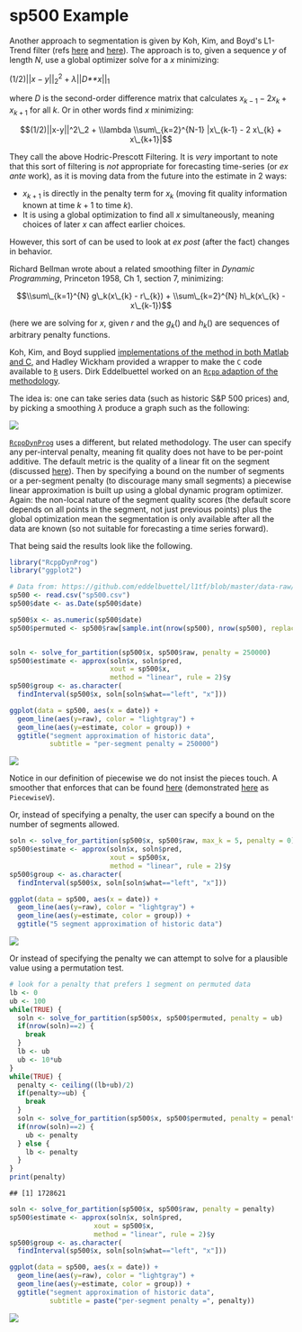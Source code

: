 sp500 Example
================

Another approach to segmentation is given by Koh, Kim, and Boyd's L1-Trend filter (refs [here](http://web.stanford.edu/~boyd/l1_tf/) and [here](http://web.stanford.edu/~boyd/papers/l1_trend_filter.html)). The approach is to, given a sequence *y* of length *N*, use a global optimizer solve for a *x* minimizing:

(1/2)||*x* − *y*||<sub>2</sub><sup>2</sup> + *λ*||*D**x*||<sub>1</sub>

where *D* is the second-order difference matrix that calculates *x*<sub>*k* − 1</sub> − 2*x*<sub>*k*</sub> + *x*<sub>*k* + 1</sub> for all *k*. Or in other words find *x* minimizing:

$$(1/2)||x-y||^2\_2 + \\lambda \\sum\_{k=2}^{N-1} |x\_{k-1} - 2 x\_{k} + x\_{k+1}|$$

They call the above Hodric-Prescott Filtering. It is *very* important to note that this sort of filtering is *not* appropriate for forecasting time-series (or *ex ante* work), as it is moving data from the future into the estimate in 2 ways:

-   *x*<sub>*k* + 1</sub> is directly in the penalty term for *x*<sub>*k*</sub> (moving fit quality information known at time *k* + 1 to time *k*).
-   It is using a global optimization to find all *x* simultaneously, meaning choices of later *x* can affect earlier choices.

However, this sort of can be used to look at *ex post* (after the fact) changes in behavior.

Richard Bellman wrote about a related smoothing filter in *Dynamic Programming*, Princeton 1958, Ch 1, section 7, minimizing:

$$\\sum\_{k=1}^{N} g\_k(x\_{k} - r\_{k}) + \\sum\_{k=2}^{N} h\_k(x\_{k} - x\_{k-1})$$

(here we are solving for *x*, given *r* and the *g*<sub>*k*</sub>() and *h*<sub>*k*</sub>() are sequences of arbitrary penalty functions.

Koh, Kim, and Boyd supplied [implementations of the method in both Matlab and C](http://web.stanford.edu/~boyd/l1_tf/), and Hadley Wickham provided a wrapper to make the `C` code available to [`R`](https://www.r-project.org) users. Dirk Eddelbuettel worked on an [`Rcpp` adaption of the methodology](https://github.com/eddelbuettel/rcppl1tf).

The idea is: one can take series data (such as historic S&P 500 prices) and, by picking a smoothing *λ* produce a graph such as the following:

![](snp500_l1t_0200.png)

[`RcppDynProg`](https://github.com/WinVector/RcppDynProg) uses a different, but related methodology. The user can specify any per-interval penalty, meaning fit quality does not have to be per-point additive. The default metric is the quality of a linear fit on the segment (discussed [here](https://winvector.github.io/RcppDynProg/articles/RcppDynProg.html)). Then by specifying a bound on the number of segments or a per-segment penalty (to discourage many small segments) a piecewise linear approximation is built up using a global dynamic program optimizer. Again: the non-local nature of the segment quality scores (the default score depends on all points in the segment, not just previous points) plus the global optimization mean the segmentation is only available after all the data are known (so not suitable for forecasting a time series forward).

That being said the results look like the following.

``` r
library("RcppDynProg")
library("ggplot2")

# Data from: https://github.com/eddelbuettel/l1tf/blob/master/data-raw/sp500.csv
sp500 <- read.csv("sp500.csv")
sp500$date <- as.Date(sp500$date)

sp500$x <- as.numeric(sp500$date)
sp500$permuted <- sp500$raw[sample.int(nrow(sp500), nrow(sp500), replace = FALSE)]


soln <- solve_for_partition(sp500$x, sp500$raw, penalty = 250000)
sp500$estimate <- approx(soln$x, soln$pred, 
                         xout = sp500$x, 
                         method = "linear", rule = 2)$y
sp500$group <- as.character(
  findInterval(sp500$x, soln[soln$what=="left", "x"]))

ggplot(data = sp500, aes(x = date)) +
  geom_line(aes(y=raw), color = "lightgray") +
  geom_line(aes(y=estimate, color = group)) +
  ggtitle("segment approximation of historic data",
          subtitle = "per-segment penalty = 250000")
```

<img src="sp500_example_files/figure-markdown_github/r1-1.png" style="display: block; margin: auto;" />

Notice in our definition of piecewise we do not insist the pieces touch. A smoother that enforces that can be found [here](https://github.com/WinVector/vtreat/blob/master/R/segmented_variable.R) (demonstrated [here](https://github.com/WinVector/RcppDynProg/blob/master/extras/SegmentationL.md) as `PiecewiseV`).

Or, instead of specifying a penalty, the user can specify a bound on the number of segments allowed.

``` r
soln <- solve_for_partition(sp500$x, sp500$raw, max_k = 5, penalty = 0)
sp500$estimate <- approx(soln$x, soln$pred, 
                         xout = sp500$x, 
                         method = "linear", rule = 2)$y
sp500$group <- as.character(
  findInterval(sp500$x, soln[soln$what=="left", "x"]))

ggplot(data = sp500, aes(x = date)) +
  geom_line(aes(y=raw), color = "lightgray") +
  geom_line(aes(y=estimate, color = group)) +
  ggtitle("5 segment approximation of historic data")
```

<img src="sp500_example_files/figure-markdown_github/r2-1.png" style="display: block; margin: auto;" />

Or instead of specifying the penalty we can attempt to solve for a plausible value using a permutation test.

``` r
# look for a penalty that prefers 1 segment on permuted data
lb <- 0
ub <- 100
while(TRUE) {
  soln <- solve_for_partition(sp500$x, sp500$permuted, penalty = ub)
  if(nrow(soln)==2) {
    break
  }
  lb <- ub
  ub <- 10*ub
}
while(TRUE) {
  penalty <- ceiling((lb+ub)/2)
  if(penalty>=ub) {
    break
  }
  soln <- solve_for_partition(sp500$x, sp500$permuted, penalty = penalty)
  if(nrow(soln)==2) {
    ub <- penalty
  } else {
    lb <- penalty
  }
}
print(penalty)
```

    ## [1] 1728621

``` r
soln <- solve_for_partition(sp500$x, sp500$raw, penalty = penalty)
sp500$estimate <- approx(soln$x, soln$pred, 
                     xout = sp500$x, 
                     method = "linear", rule = 2)$y
sp500$group <- as.character(
  findInterval(sp500$x, soln[soln$what=="left", "x"]))

ggplot(data = sp500, aes(x = date)) +
  geom_line(aes(y=raw), color = "lightgray") +
  geom_line(aes(y=estimate, color = group)) +
  ggtitle("segment approximation of historic data",
          subtitle = paste("per-segment penalty =", penalty))
```

<img src="sp500_example_files/figure-markdown_github/r3-1.png" style="display: block; margin: auto;" />
